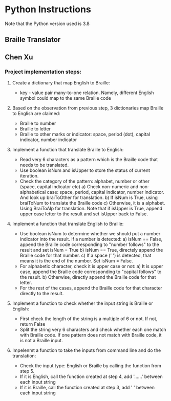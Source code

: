 # Python Instructions

Note that the Python version used is 3.8

## Braille Translator
## Chen Xu
### Project implementation steps:

1. Create a dictionary that map English to Braille:
    - key - value pair many-to-one relation. Namely, different English symbol could map to the same Braille code

2. Based on the observation from previous step, 3 dictionaries map Braille to English are claimed:
    - Braille to number
    - Braille to letter
    - Braille to other marks or indicator: space, period (dot), capital indicator, number indicator

3. Implement a function that translate Braille to English:
    - Read very 6 characters as a pattern which is the Braille code that needs to be translated.
    - Use boolean isNum and isUpper to store the status of current iteration.
    - Check the category of the pattern: alphabet, number or other (space, capital indicator etc)
        a) Check non-numeric and non-alphabetical case: space, period, capital indicator, number indicator. And look up braiToOther for translation.
        b) If isNum is True, using braiToNum to translate the Braille code
        c) Otherwise, it is a alphabet. Using BraiToAlp for translation. Note that if isUpper is True, append upper case letter to the result and set isUpper back to False. 

4. Implement a function that translate English to Braille:
    - Use boolean isNum to determine whether we should put a number indicator into the result. If a number is detected:
        a) isNum == False, append the Braille code corresponding to "number follows" to the result and set isNum = True
        b) isNum == True, directely append the Braille code for that number.
        c) If a space (' ') is detected, that means it is the end of the number. Set isNum = False.
    - For alphabetic character, check it is upper case or not:
        a) It is upper case, append the Braille code corresponding to "capital follows" to the result.
        b) Otherwise, directly append the Braille code for that letter.
    - For the rest of the cases, append the Braille code for that character directly to the result.

5. Implement a function to check whether the input string is Braille or English:
    - First check the length of the string is a multiple of 6 or not. If not, return False
    - Split the string very 6 characters and check whether each one match with Braille code. If one pattern does not match with Braille code, it is not a Braille input.

6. Impelenmt a function to take the inputs from command line and do the translation:
    - Check the input type: English or Braille by calling the function from step 5.
    - If it is English, call the function created at step 4, add '......' between each input string
    - If it is Braille, call the function created at step 3, add ' ' between each input string


    
       
